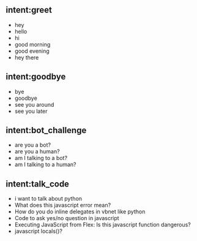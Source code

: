 ## intent:greet
- hey
- hello
- hi
- good morning
- good evening
- hey there

## intent:goodbye
- bye
- goodbye
- see you around
- see you later

## intent:bot_challenge
- are you a bot?
- are you a human?
- am I talking to a bot?
- am I talking to a human?

## intent:talk_code
- i want to talk about python
- What does this javascript error mean? 
- How do you do inline delegates in vbnet like python
- Code to ask yes/no question in javascript
- Executing JavaScript from Flex: Is this javascript function dangerous?
- javascript locals()?
